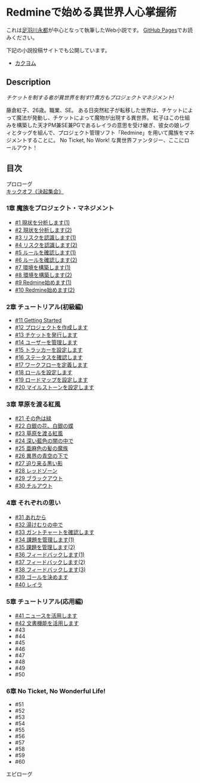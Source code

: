 Redmineで始める異世界人心掌握術
===============================

これは[足羽川永都](https://github.com/8amjp)が中心となって執筆したWeb小説です。
[GitHub Pages](https://8amjp.github.io/redmine-fantasy/)でお読みください。

下記の小説投稿サイトでも公開しています。

* [カクヨム](https://kakuyomu.jp/works/1177354054882403703)

## Description

*チケットを制する者が異世界を制す!?貴方もプロジェクトマネジメント!*

藤倉紅子、26歳。職業、SE。
ある日突然紅子が転移した世界は、チケットによって魔法が発動し、チケットによって魔物が出現する異世界。
紅子はこの仕組みを構築した天才PM兼SE兼PGであるレイラの意思を受け継ぎ、彼女の娘レヴィとタッグを組んで、プロジェクト管理ソフト「Redmine」を用いて魔族をマネジメントすることに。
No Ticket, No Work! な異世界ファンタジー、ここにロールアウト！

## 目次
プロローグ  
[キックオフ《決起集会》](./text/001.md)

### 1章 魔族をプロジェクト・マネジメント
* [#1 現状を分析します(1)](./text/002.md)
* [#2 現状を分析します(2)](./text/003.md)
* [#3 リスクを認識します(1)](./text/004.md)
* [#4 リスクを認識します(2)](./text/005.md)
* [#5 ルールを確認します(1)](./text/006.md)
* [#6 ルールを確認します(2)](./text/007.md)
* [#7 環境を構築します(1)](./text/008.md)
* [#8 環境を構築します(2)](./text/009.md)
* [#9 Redmine始めます(1)](./text/010.md)
* [#10 Redmine始めます(2)](./text/011.md)

### 2章 チュートリアル(初級編)
* [#11 Getting Started](./text/012.md)
* [#12 プロジェクトを作成します](./text/013.md)
* [#13 チケットを発行します](./text/014.md)
* [#14 ユーザーを管理します](./text/015.md)
* [#15 トラッカーを設定します](./text/016.md)
* [#16 ステータスを確認します](./text/017.md)
* [#17 ワークフローを定義します](./text/018.md)
* [#18 ロールを設定します](./text/019.md)
* [#19 ロードマップを設定します](./text/020.md)
* [#20 マイルストーンを設定します](./text/021.md)

### 3章 草原を渡る紅風
* [#21 その色は緑](./text/022.md)
* [#22 白銀の花、白銀の蝶](./text/023.md)
* [#23 草原を渡る紅風](./text/024.md)
* [#24 深い藍色の闇の中で](./text/025.md)
* [#25 亜麻色の髪の魔族](./text/026.md)
* [#26 異界の青空の下で](./text/027.md)
* [#27 迫り来る黒い影](./text/028.md)
* [#28 レッドゾーン](./text/029.md)
* [#29 ブラックアウト](./text/030.md)
* [#30 チルアウト](./text/031.md)

### 4章 それぞれの思い
* [#31 あれから](./text/032.md)
* [#32 湯けむりの中で](./text/033.md)
* [#33 ガントチャートを確認します](./text/034.md)
* [#34 課題を管理します(1)](./text/035.md)
* [#35 課題を管理します(2)](./text/036.md)
* [#36 フィードバックします(1)](./text/037.md)
* [#37 フィードバックします(2)](./text/038.md)
* [#38 フィードバックします(3)](./text/039.md)
* [#39 ゴールを決めます](./text/040.md)
* [#40 レイラ](./text/041.md)

### 5章 チュートリアル(応用編)
* [#41 ニュースを活用します](./text/042.md)
* [#42 文書機能を活用します](./text/043.md)
* #43
* #44
* #45
* #46
* #47
* #48
* #49
* #50

### 6章 No Ticket, No Wonderful Life!
* #51
* #52
* #53
* #54
* #55
* #56
* #57
* #58
* #59
* #60

エピローグ  